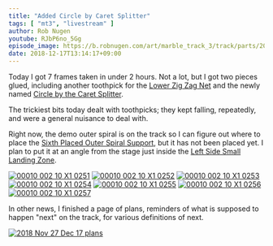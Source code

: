 ```yaml
---
title: "Added Circle by Caret Splitter"
tags: [ "mt3", "livestream" ]
author: Rob Nugen
youtube: RJbP6no_5Gg
episode_image: https://b.robnugen.com/art/marble_track_3/track/parts/2018_Dec_17_circle_by_caret_splitter.jpg
date: 2018-12-17T13:14:17+09:00
---
```


Today I got 7 frames taken in under 2 hours.  Not a lot, but I got two
pieces glued, including another toothpick for the
[Lower Zig Zag Net](/parts/lower_zig_zag_net/) and the newly named
[Circle by the Caret Splitter](/p/cbtcs).

The trickiest bits today dealt with toothpicks; they kept falling,
repeatedly, and were a general nuisance to deal with.

Right now, the demo outer spiral is on the track so I can figure out
where to place the [Sixth Placed Outer Spiral Support](/parts/006p_sixth_placed_outer_spiral_support/), but
it has not been placed yet.  I plan to put it at an angle from the
stage just inside the [Left Side Small Landing Zone](/p/lsslz).

[![00010 002 10 X1 0251](//b.robnugen.com/art/marble_track_3/frames/2018/thumbs/00010_002_10_X1_0251.jpg)](//b.robnugen.com/art/marble_track_3/frames/2018/00010_002_10_X1_0251.jpg)
[![00010 002 10 X1 0252](//b.robnugen.com/art/marble_track_3/frames/2018/thumbs/00010_002_10_X1_0252.jpg)](//b.robnugen.com/art/marble_track_3/frames/2018/00010_002_10_X1_0252.jpg)
[![00010 002 10 X1 0253](//b.robnugen.com/art/marble_track_3/frames/2018/thumbs/00010_002_10_X1_0253.jpg)](//b.robnugen.com/art/marble_track_3/frames/2018/00010_002_10_X1_0253.jpg)
[![00010 002 10 X1 0254](//b.robnugen.com/art/marble_track_3/frames/2018/thumbs/00010_002_10_X1_0254.jpg)](//b.robnugen.com/art/marble_track_3/frames/2018/00010_002_10_X1_0254.jpg)
[![00010 002 10 X1 0255](//b.robnugen.com/art/marble_track_3/frames/2018/thumbs/00010_002_10_X1_0255.jpg)](//b.robnugen.com/art/marble_track_3/frames/2018/00010_002_10_X1_0255.jpg)
[![00010 002 10 X1 0256](//b.robnugen.com/art/marble_track_3/frames/2018/thumbs/00010_002_10_X1_0256.jpg)](//b.robnugen.com/art/marble_track_3/frames/2018/00010_002_10_X1_0256.jpg)
[![00010 002 10 X1 0257](//b.robnugen.com/art/marble_track_3/frames/2018/thumbs/00010_002_10_X1_0257.jpg)](//b.robnugen.com/art/marble_track_3/frames/2018/00010_002_10_X1_0257.jpg)

In other news, I finished a page of plans, reminders of what is
supposed to happen "next" on the track, for various definitions of
next.

[![2018 Nov 27 Dec 17 plans](//b.robnugen.com/art/marble_track_3/storyboard/thumbs/2018_Nov_27_Dec_17_plans.jpg)](//b.robnugen.com/art/marble_track_3/storyboard/2018_Nov_27_Dec_17_plans.jpg)
